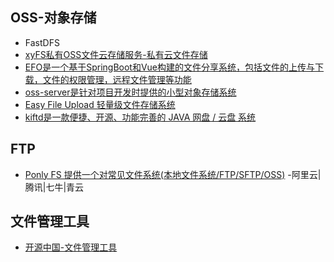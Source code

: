 ## OSS-对象存储
- FastDFS
- [xyFS私有OSS文件云存储服务-私有云文件存储](https://gitee.com/475660/xyFS)
- [EFO是一个基于SpringBoot和Vue构建的文件分享系统，包括文件的上传与下载，文件的权限管理，远程文件管理等功能](https://gitee.com/code4everything/efo)
- [oss-server是针对项目开发时提供的小型对象存储系统](https://gitee.com/xiaoym/oss-server)
- [Easy File Upload 轻量级文件存储系统](https://gitee.com/mi_chong/EasyFileUpload)
- [kiftd是一款便捷、开源、功能完善的 JAVA 网盘 / 云盘 系统](https://gitee.com/kohgylw/kiftd)
## FTP
- [Ponly FS 提供一个对常见文件系统(本地文件系统/FTP/SFTP/OSS)](https://gitee.com/facade4j/ponly-fs) -阿里云|腾讯|七牛|青云

## 文件管理工具
- [开源中国-文件管理工具](https://gitee.com/explore/filemanager)
